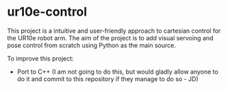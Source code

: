 # ur10e-control

This project is a intuitive and user-friendly approach to cartesian control for the UR10e robot arm. The aim of the project is to add visual servoing and pose control from scratch using Python as the main source.

To improve this project:
- Port to C++ (I am not going to do this, but would gladly allow anyone to do it and commit to this repository if they manage to do so - JD)
